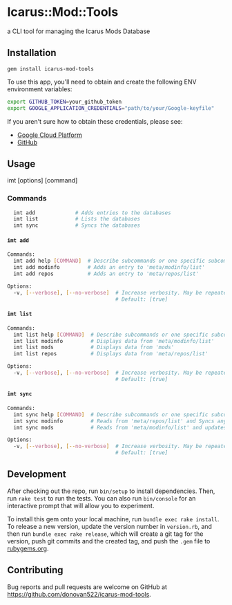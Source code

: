 # Icarus::Mod::Tools

a CLI tool for managing the Icarus Mods Database

## Installation

`gem install icarus-mod-tools`

To use this app, you'll need to obtain and create the following ENV environment variables:

```sh
export GITHUB_TOKEN=your_github_token
export GOOGLE_APPLICATION_CREDENTIALS="path/to/your/Google-keyfile"
```

If you aren't sure how to obtain these credentials, please see:

- [Google Cloud Platform](https://cloud.google.com/docs/authentication/getting-started)
- [GitHub](https://docs.github.com/en/github/authenticating-to-github/creating-a-personal-access-token)

## Usage

imt [options] [command]

### Commands

```sh
  imt add             # Adds entries to the databases
  imt list            # Lists the databases
  imt sync            # Syncs the databases
```

#### `imt add`

```sh
Commands:
  imt add help [COMMAND]  # Describe subcommands or one specific subcommand
  imt add modinfo         # Adds an entry to 'meta/modinfo/list'
  imt add repos           # Adds an entry to 'meta/repos/list'

Options:
  -v, [--verbose], [--no-verbose]  # Increase verbosity. May be repeated for even more verbosity.
                                   # Default: [true]
```

#### `imt list`

```sh
Commands:
  imt list help [COMMAND]  # Describe subcommands or one specific subcommand
  imt list modinfo         # Displays data from 'meta/modinfo/list'
  imt list mods            # Displays data from 'mods'
  imt list repos           # Displays data from 'meta/repos/list'

Options:
  -v, [--verbose], [--no-verbose]  # Increase verbosity. May be repeated for even more verbosity.
                                   # Default: [true]
```

#### `imt sync`

```sh
Commands:
  imt sync help [COMMAND]  # Describe subcommands or one specific subcommand
  imt sync modinfo         # Reads from 'meta/repos/list' and Syncs any modinfo files we find (github only for now)
  imt sync mods            # Reads from 'meta/modinfo/list' and updates the 'mods' database accordingly

Options:
  -v, [--verbose], [--no-verbose]  # Increase verbosity. May be repeated for even more verbosity.
                                   # Default: [true]
```

## Development

After checking out the repo, run `bin/setup` to install dependencies. Then, run `rake test` to run the tests. You can also run `bin/console` for an interactive prompt that will allow you to experiment.

To install this gem onto your local machine, run `bundle exec rake install`. To release a new version, update the version number in `version.rb`, and then run `bundle exec rake release`, which will create a git tag for the version, push git commits and the created tag, and push the `.gem` file to [rubygems.org](https://rubygems.org).

## Contributing

Bug reports and pull requests are welcome on GitHub at https://github.com/donovan522/icarus-mod-tools.
